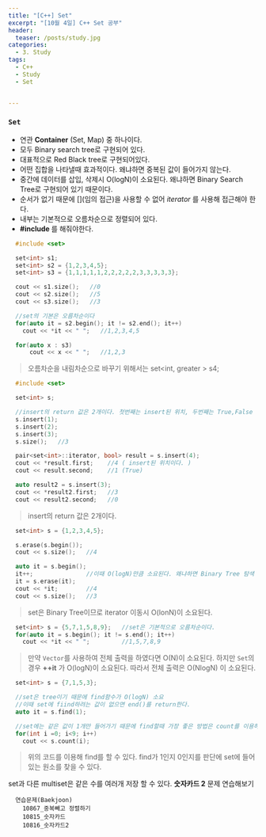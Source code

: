 ```yaml
---
title: "[C++] Set"
excerpt: "[10월 4일] C++ Set 공부"
header:
  teaser: /posts/study.jpg
categories:
  - 3. Study
tags:
  - C++
  - Study
  - Set


---
```

### `Set`
 - 연관 **Container** (Set, Map) 중 하나이다.
 - 모두 Binary search tree로 구현되어 있다.
 - 대표적으로 Red Black tree로 구현되어있다.
 - 어떤 집합을 나타낼때 효과적이다. 왜냐하면 중복된 값이 들어가지 않는다.
 - 중간에 데이터를 삽입, 삭제시 O(logN)이 소요된다. 왜냐하면 Binary Search Tree로 구현되어 있기 때문이다.
 - 순서가 없기 때문에 [](임의 접근)을 사용할 수 없어 *iterator* 를 사용해 접근해야 한다.
 - 내부는 기본적으로 오름차순으로 정렬되어 있다.
 - **#include <set>** 를 해줘야한다.

```c++
  #include <set>

  set<int> s1;
  set<int> s2 = {1,2,3,4,5};
  set<int> s3 = {1,1,1,1,1,2,2,2,2,2,3,3,3,3,3};

  cout << s1.size();   //0
  cout << s2.size();   //5
  cout << s3.size();   //3

  //set의 기본은 오름차순이다
  for(auto it = s2.begin(); it != s2.end(); it++)
    cout << *it << " ";   //1,2,3,4,5

  for(auto x : s3)
      cout << x << " ";   //1,2,3
```

> 오름차순을 내림차순으로 바꾸기 위해서는 set<int, greater<int> > s4;

```c++
  #include <set>

  set<int> s;

  //insert의 return 값은 2개이다. 첫번째는 insert된 위치, 두번째는 True,False
  s.insert(1);
  s.insert(2);
  s.insert(3);
  s.size();   //3

  pair<set<int>::iterator, bool> result = s.insert(4);
  cout << *result.first;    //4 ( insert된 위치이다. )
  cout << result.second;    //1 (True)

  auto result2 = s.insert(3);
  cout << *result2.first;   //3
  cout << result2.second;   //0
```
> insert의 return 값은 2개이다.

```c++
  set<int> s = {1,2,3,4,5};

  s.erase(s.begin());
  cout << s.size();   //4

  auto it = s.begin();
  it++;               //이때 O(logN)만큼 소요된다. 왜냐하면 Binary Tree 탐색 이기 때문이다.
  it = s.erase(it);
  cout << *it;        //4
  cout << s.size();   //3
```

> set은 Binary Tree이므로 iterator 이동시 O(lonN)이 소요된다.

```c++
  set<int> s = {5,7,1,5,8,9};   //set은 기본적으로 오름차순이다.
  for(auto it = s.begin(); it != s.end(); it++)
    cout << *it << " ";         //1,5,7,8,9
```

> 만약 `Vector`를 사용하여 전체 출력을 하였다면 O(N)이 소요된다.
하지만 `Set`의 경우 **++it** 가 O(logN)이 소요된다.
따라서 전체 출력은 O(NlogN) 이 소요된다.

```c++
  set<int> s = {7,1,5,3};

  //set은 tree이기 때문에 find함수가 O(logN) 소요
  //이때 set에 fiind하려는 값이 없으면 end()를 return한다.
  auto it = s.find(1);

  //set에는 같은 값이 1개만 들어가기 때문에 find할때 가장 좋은 방법은 count를 이용하는 것이다.
  for(int i =0; i<9; i++)
    cout << s.count(i);
```

> 위의 코드를 이용해 find를 할 수 있다.
find가 1인지 0인지를 판단에 set에 들어있는 원소를 찾을 수 있다.

set과 다른 multiset은 같은 수를 여러개 저장 할 수 있다.
**숫자카드 2** 문제 연습해보기

```
  연습문제(Baekjoon)
    10867_중복빼고 정렬하기
    10815_숫자카드
    10816_숫자카드2
```
